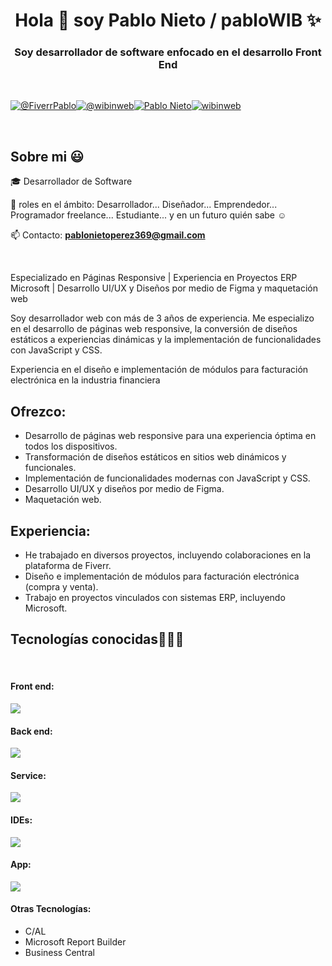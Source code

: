 <h1 align="center">Hola 👋  soy Pablo Nieto / pabloWIB ✨ </h1> 

<h3 align="center">Soy desarrollador de software enfocado en el desarrollo Front End</h3>
<br>

<p align="left">
  
  <a href="https://www.fiverr.com/pablonietop?source=gig_page" target="blank"><img align="center" src="https://img.shields.io/badge/fiverr-1DBF73?style=for-the-badge&logo=fiverr&logoColor=white" alt="@FiverrPablo"  /></a><a href="https://www.tiktok.com/search?q=wibinweb" target="blank"><img align="center" src="https://img.shields.io/badge/TikTok-000000?style=for-the-badge&logo=tiktok&logoColor=white" alt="@wibinweb" /></a><a href="https://www.linkedin.com/in/pablo-nieto-perez-39a530292/" target="blank"><img align="center" src="https://img.shields.io/badge/LinkedIn-0077B5?style=for-the-badge&logo=linkedin&logoColor=white" alt="Pablo Nieto"/></a><a href="https://www.instagram.com/wibinweb/" target="blank"><img align="center" src="https://img.shields.io/badge/Instagram-E4405F?style=for-the-badge&logo=instagram&logoColor=white" alt="wibinweb"  /></a>

  </p>
<br>
<h2>Sobre mi 😃</h2>
<!--Intro start-->

<p align="left">
🎓 Desarrollador de Software

📝 roles en el ámbito: Desarrollador... Diseñador... Emprendedor... Programador freelance... Estudiante... y en un futuro quién sabe ☺️

📫 Contacto: **pablonietoperez369@gmail.com**

<br>

  <p>Especializado en Páginas Responsive | Experiencia en Proyectos ERP Microsoft | Desarrollo UI/UX y Diseños por medio de Figma y maquetación web</p></p>

  <p>Soy desarrollador web con más de 3 años de experiencia. Me especializo en el desarrollo de páginas web responsive, la conversión de diseños estáticos a experiencias dinámicas y la implementación de funcionalidades con JavaScript y CSS.</p>

  <p>Experiencia en el diseño e implementación de módulos para facturación electrónica en la industria financiera</p>
  <h2>Ofrezco:</h2>
  <ul>
      <li>Desarrollo de páginas web responsive para una experiencia óptima en todos los dispositivos.</li>
      <li>Transformación de diseños estáticos en sitios web dinámicos y funcionales.</li>
      <li>Implementación de funcionalidades modernas con JavaScript y CSS.</li>
      <li>Desarrollo UI/UX y diseños por medio de Figma.</li>
      <li>Maquetación web.</li>
  </ul>
  <h2>Experiencia:</h2>

  <ul>
      <li>He trabajado en diversos proyectos, incluyendo colaboraciones en la plataforma de Fiverr.</li>
      <li>Diseño e implementación de módulos para facturación electrónica (compra y venta).</li>
      <li>Trabajo en proyectos vinculados con sistemas ERP, incluyendo Microsoft.</li>
  </ul>

  </p>

<h2 >Tecnologías conocidas👨🏻‍💻</h2>
<br>
<p align="left">

  <h4>Front end: </h4>
  <img src="https://skillicons.dev/icons?i=html,css,sass,tailwind,bootstrap,materialui,js,jquery,react"/>
  
  <h4>Back end: </h4>
  <img src="https://skillicons.dev/icons?i=nodejs,java,mongodb" />

  <h4>Service: </h4>
  <img src="https://skillicons.dev/icons?i=git,github,postman"/>

  <h4>IDEs: </h4>
  <img src="https://skillicons.dev/icons?i=vscode,sublime"/>

  <h4>App:</h4>
  <img src="https://skillicons.dev/icons?i=figma,stackoverflow,notion,ai,ps&perline=12" />

<h4>Otras Tecnologías:</h4>

<ul>
  <li>C/AL</li>
  <li>Microsoft Report Builder</li>
  <li>Business Central</li>
</ul>

<p></p>
  
</p>
